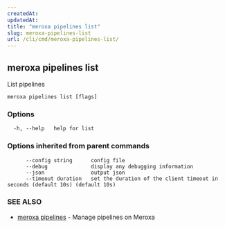 ```yaml
---
createdAt: 
updatedAt: 
title: "meroxa pipelines list"
slug: meroxa-pipelines-list
url: /cli/cmd/meroxa-pipelines-list/
---
```

## meroxa pipelines list

List pipelines

```
meroxa pipelines list [flags]
```

### Options

```
  -h, --help   help for list
```

### Options inherited from parent commands

```
      --config string      config file
      --debug              display any debugging information
      --json               output json
      --timeout duration   set the duration of the client timeout in seconds (default 10s) (default 10s)
```

### SEE ALSO

* [meroxa pipelines](/cli/cmd/meroxa-pipelines/)	 - Manage pipelines on Meroxa

